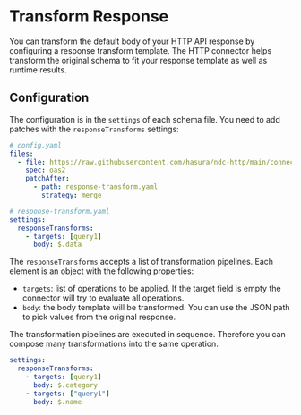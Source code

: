 # Transform Response

You can transform the default body of your HTTP API response by configuring a response transform template. The HTTP connector helps transform the original schema to fit your response template as well as runtime results.

## Configuration

The configuration is in the `settings` of each schema file. You need to add patches with the `responseTransforms` settings:

```yaml
# config.yaml
files:
  - file: https://raw.githubusercontent.com/hasura/ndc-http/main/connector/testdata/jsonplaceholder/swagger.json
    spec: oas2
    patchAfter:
      - path: response-transform.yaml
        strategy: merge
```

```yaml
# response-transform.yaml
settings:
  responseTransforms:
    - targets: [query1]
      body: $.data
```

The `responseTransforms` accepts a list of transformation pipelines. Each element is an object with the following properties:

- `targets`: list of operations to be applied. If the target field is empty the connector will try to evaluate all operations.
- `body`: the body template will be transformed. You can use the JSON path to pick values from the original response.

The transformation pipelines are executed in sequence. Therefore you can compose many transformations into the same operation.

```yaml
settings:
  responseTransforms:
    - targets: [query1]
      body: $.category
    - targets: ["query1"]
      body: $.name
```
